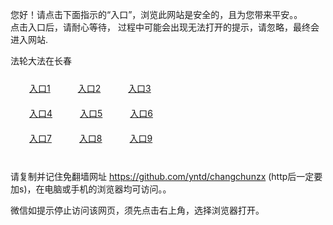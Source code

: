 您好！请点击下面指示的“入口”，浏览此网站是安全的，且为您带来平安。。 <br/>
点击入口后，请耐心等待， 过程中可能会出现无法打开的提示，请忽略，最终会进入网站. </br>

法轮大法在长春<br/>
<div style="padding:10px"><a style="margin:20px" target="_blank" href="https://diyxtp2g5dma2.cloudfront.net/2Qpsp?cgrma" id="ccLink1" rel="nofollow">入口1</a> <a target="_blank" style="margin:20px" href="https://d3chjt7v4j36f1.cloudfront.net/2Qpsp?wwtdt" id="ccLink2" rel="nofollow">入口2</a> <a style="margin:20px" target="_blank" href="https://d1be7ykjan8kku.cloudfront.net/2Qpsp?ztbtdvwn" id="ccLink3" rel="nofollow">入口3</a></div>

<div style="padding:10px" ><a style="margin:20px" target="_blank" href="https://diyxtp2g5dma2.cloudfront.net/2Qpsp?cgrma" id="ccLink4" rel="nofollow">入口4</a> <a style="margin:20px" href="https://d3chjt7v4j36f1.cloudfront.net/2Qpsp?wwtdt" target="_blank" id="ccLink5" rel="nofollow">入口5</a> <a style="margin:20px" href="https://d1be7ykjan8kku.cloudfront.net/2Qpsp?ztbtdvwn" target="_blank" id="ccLink6" rel="nofollow">入口6</a></div>

<div style="padding:10px"><a style="margin:20px" target="_blank" href="https://diyxtp2g5dma2.cloudfront.net/2Qpsp?cgrma" id="ccLink7" rel="nofollow">入口7</a> <a style="margin:20px" href="https://d3chjt7v4j36f1.cloudfront.net/2Qpsp?wwtdt" target="_blank" id="ccLink8" rel="nofollow">入口8</a> <a style="margin:20px" target="_blank" href="https://d1be7ykjan8kku.cloudfront.net/2Qpsp?ztbtdvwn" id="ccLink9" rel="nofollow">入口9</a></div>

<br/>



请复制并记住免翻墙网址 https://github.com/yntd/changchunzx (http后一定要加s)，在电脑或手机的浏览器均可访问。。<br/>

微信如提示停止访问该网页，须先点击右上角，选择浏览器打开。
